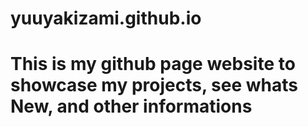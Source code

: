 # yuuyakizami.github.io
# This is my github page website to showcase my projects, see whats New, and other informations
